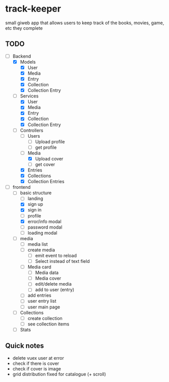 # track-keeper
small giweb app that allows users to keep track of the books, movies, game, etc they complete

## TODO
- [ ] Backend
    - [x] Models
        - [x] User
        - [x] Media
        - [x] Entry
        - [x] Collection
        - [x] Collection Entry

    - [ ] Services
        - [x] User
        - [x] Media
        - [x] Entry
        - [x] Collection
        - [x] Collection Entry

    - [ ] Controllers
        - [ ] Users
            - [ ] Upload profile
            - [ ] get profile
        - [ ] Media
            - [x] Upload cover
            - [ ] get cover
        - [x] Entries
        - [x] Collections
        - [x] Collection Entries

- [ ] frontend
    - [ ] basic structure 
        - [ ] landing
        - [x] sign up
        - [x] sign in
        - [ ] profile
        - [x] error/info modal
        - [ ] password modal
        - [ ] loading modal

    - [ ] media
        - [ ] media list
        - [ ] create media
            - [ ] emit event to reload
            - [ ] Select instead of text field
        - [ ] Media card
            - [ ] Media data
            - [ ] Media cover
            - [ ] edit/delete media
            - [ ] add to user (entry)
        - [ ] add entries
        - [ ] user entry list
        - [ ] user main page
    
    - [ ] Collections
        - [ ] create collection
        - [ ] see collection items

    - [ ] Stats

## Quick notes
- delete vuex user at error
- check if there is cover
- check if cover is image
- grid distribution fixed for catalogue (+ scroll)
